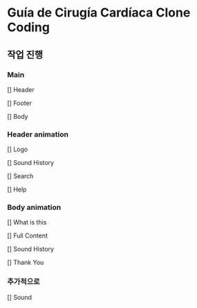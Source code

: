 # Guía de Cirugía Cardíaca Clone Coding

## 작업 진행

### Main

[] Header

[] Footer

[] Body

### Header animation

[] Logo

[] Sound History

[] Search

[] Help

### Body animation

[] What is this

[] Full Content

[] Sound History

[] Thank You

### 추가적으로

[] Sound
